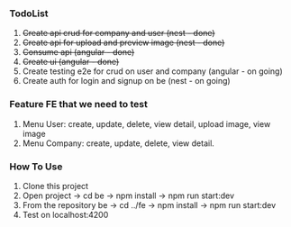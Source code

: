 ### TodoList
1. <del>Create api crud for company and user (nest - done)</del>
2. <del>Create api for upload and preview image (nest - done)</del>
3. <del>Consume api (angular - done)</del>
4. <del>Create ui (angular - done)</del>
5. Create testing e2e for crud on user and company (angular - on going)
6. Create auth for login and signup on be (nest - on going)

### Feature FE that we need to test
1. Menu User: create, update, delete, view detail, upload image, view image
2. Menu Company: create, update, delete, view detail.

### How To Use
1. Clone this project
2. Open project -> cd be -> npm install -> npm run start:dev
3. From the repository be -> cd ../fe -> npm install -> npm run start:dev
4. Test on localhost:4200